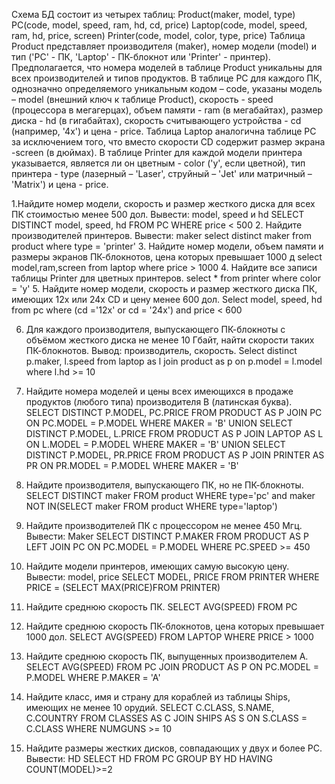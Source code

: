 Схема БД состоит из четырех таблиц:
Product(maker, model, type)
PC(code, model, speed, ram, hd, cd, price)
Laptop(code, model, speed, ram, hd, price, screen)
Printer(code, model, color, type, price)
Таблица Product представляет производителя (maker), номер модели (model) и тип ('PC' - ПК, 'Laptop' - ПК-блокнот или 'Printer' - принтер). Предполагается, что номера моделей в таблице Product уникальны для всех производителей и типов продуктов. В таблице PC для каждого ПК, однозначно определяемого уникальным кодом – code, указаны модель – model (внешний ключ к таблице Product), скорость - speed (процессора в мегагерцах), объем памяти - ram (в мегабайтах), размер диска - hd (в гигабайтах), скорость считывающего устройства - cd (например, '4x') и цена - price. Таблица Laptop аналогична таблице РС за исключением того, что вместо скорости CD содержит размер экрана -screen (в дюймах). В таблице Printer для каждой модели принтера указывается, является ли он цветным - color ('y', если цветной), тип принтера - type (лазерный – 'Laser', струйный – 'Jet' или матричный – 'Matrix') и цена - price.

1.Найдите номер модели, скорость и размер жесткого диска для всех ПК стоимостью менее 500 дол. Вывести: model, speed и hd
SELECT DISTINCT model, speed, hd 
FROM PC 
WHERE price < 500
2. Найдите производителей принтеров. Вывести: maker
select distinct maker from product
where type = 'printer'
3. Найдите номер модели, объем памяти и размеры экранов ПК-блокнотов, цена которых превышает 1000 д
select model,ram,screen from laptop
where price > 1000
4. Найдите все записи таблицы Printer для цветных принтеров.
select * from printer 
where color = 'y'
5. Найдите номер модели, скорость и размер жесткого диска ПК, имеющих 12x или 24x CD и цену менее 600 дол.
Select model, speed, hd from pc
where (cd ='12x' or cd = '24x') and price < 600


6. Для каждого производителя, выпускающего ПК-блокноты c объёмом жесткого диска не менее 10 Гбайт, найти скорости таких ПК-блокнотов. Вывод: производитель, скорость.
Select distinct p.maker, l.speed 
from laptop as l
join product as p 
on p.model = l.model
where l.hd  >= 10

7. Найдите номера моделей и цены всех имеющихся в продаже продуктов (любого типа) производителя B (латинская буква).
SELECT DISTINCT P.MODEL, PC.PRICE FROM PRODUCT AS P
JOIN PC 
ON PC.MODEL = P.MODEL WHERE MAKER = 'B'
UNION
SELECT DISTINCT P.MODEL, L.PRICE FROM PRODUCT AS P
JOIN LAPTOP AS L
ON L.MODEL = P.MODEL WHERE MAKER = 'B' 
UNION
SELECT DISTINCT P.MODEL, PR.PRICE FROM PRODUCT AS P
JOIN PRINTER AS PR
ON PR.MODEL = P.MODEL WHERE MAKER = 'B'
8. Найдите производителя, выпускающего ПК, но не ПК-блокноты.
SELECT DISTINCT maker FROM product 
WHERE type='pc' 
and maker NOT IN(SELECT maker FROM product WHERE type='laptop')
9. Найдите производителей ПК с процессором не менее 450 Мгц. Вывести: Maker
SELECT DISTINCT P.MAKER FROM PRODUCT AS P 
LEFT JOIN PC
ON PC.MODEL = P.MODEL WHERE PC.SPEED >= 450

10. Найдите модели принтеров, имеющих самую высокую цену. Вывести: model, price
SELECT MODEL, PRICE FROM PRINTER
WHERE PRICE = (SELECT MAX(PRICE)FROM PRINTER)
11. Найдите среднюю скорость ПК.
SELECT AVG(SPEED) FROM PC
12. Найдите среднюю скорость ПК-блокнотов, цена которых превышает 1000 дол.
SELECT AVG(SPEED) FROM LAPTOP
WHERE PRICE > 1000
13. Найдите среднюю скорость ПК, выпущенных производителем A.
SELECT AVG(SPEED) FROM PC
JOIN PRODUCT AS P
ON PC.MODEL = P.MODEL WHERE P.MAKER = 'A'
14. Найдите класс, имя и страну для кораблей из таблицы Ships, имеющих не менее 10 орудий.
SELECT C.CLASS, S.NAME, C.COUNTRY FROM CLASSES AS C
JOIN SHIPS AS S
ON S.CLASS = C.CLASS WHERE NUMGUNS >= 10
15. Найдите размеры жестких дисков, совпадающих у двух и более PC. Вывести: HD
SELECT HD FROM PC GROUP BY HD HAVING COUNT(MODEL)>=2

